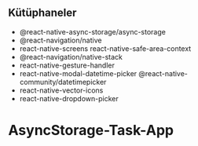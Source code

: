 ## Kütüphaneler

- @react-native-async-storage/async-storage
- @react-navigation/native
- react-native-screens react-native-safe-area-context
- @react-navigation/native-stack
- react-native-gesture-handler
- react-native-modal-datetime-picker @react-native-community/datetimepicker
- react-native-vector-icons
- react-native-dropdown-picker
# AsyncStorage-Task-App
